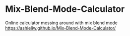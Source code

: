# Mix-Blend-Mode-Calculator
Online calculator messing around with mix blend mode
https://ashieliw.github.io/Mix-Blend-Mode-Calculator/
